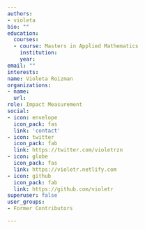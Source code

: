 ```yaml
---
authors:
- violeta
bio: ""
education:
  courses:
  - course: Masters in Applied Mathematics
    institution:
    year:
email: ""
interests:
name: Violeta Roizman
organizations:
- name:
  url:
role: Impact Measurement
social:
- icon: envelope
  icon_pack: fas
  link: 'contact'
- icon: twitter
  icon_pack: fab
  link: https://twitter.com/violetrzn
- icon: globe
  icon_pack: fas
  link: https://violetr.netlify.com
- icon: github
  icon_pack: fab
  link: https://github.com/violetr
superuser: false
user_groups:
- Former Contributors

---
```




